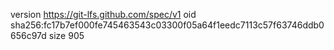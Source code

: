 version https://git-lfs.github.com/spec/v1
oid sha256:fc17b7ef000fe745463543c03300f05a64f1eedc7113c57f63746ddb0656c97d
size 905
